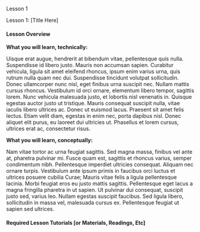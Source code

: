 Lesson 1

Lesson 1: \[Title Here\]

#### Lesson Overview

**What you will learn, technically:**

Uisque erat augue, hendrerit at bibendum vitae, pellentesque quis nulla. Suspendisse id libero justo. Mauris non accumsan sapien. Curabitur vehicula, ligula sit amet eleifend rhoncus, ipsum enim varius urna, quis rutrum nulla quam nec dui. Suspendisse tincidunt volutpat sollicitudin. Donec ullamcorper nunc nisl, eget finibus urna suscipit nec. Nullam mattis cursus rhoncus. Vestibulum id orci ornare, elementum libero tempor, sagittis lorem. Nunc vehicula malesuada justo, et lobortis nisl venenatis in. Quisque egestas auctor justo ut tristique. Mauris consequat suscipit nulla, vitae iaculis libero ultrices ac. Donec ut euismod lacus. Praesent sit amet felis lectus. Etiam velit diam, egestas in enim nec, porta dapibus nisl. Donec aliquet elit purus, eu laoreet dui ultricies ut. Phasellus et lorem cursus, ultrices erat ac, consectetur risus.

**What you will learn, conceptually:**

Nam vitae tortor ac urna feugiat sagittis. Sed magna massa, finibus vel ante at, pharetra pulvinar mi. Fusce quam est, sagittis et rhoncus varius, semper condimentum nibh. Pellentesque imperdiet ultricies consequat. Aliquam nec ornare turpis. Vestibulum ante ipsum primis in faucibus orci luctus et ultrices posuere cubilia Curae; Mauris vitae felis a ligula pellentesque lacinia. Morbi feugiat eros eu justo mattis sagittis. Pellentesque eget lacus a magna fringilla pharetra in ut sapien. Ut pulvinar dui consequat, suscipit justo sed, varius leo. Nullam egestas suscipit faucibus. Sed ligula libero, sollicitudin in massa vel, malesuada cursus ex. Pellentesque feugiat ut sapien sed ultrices.

#### Required Lesson Tutorials \[or Materials, Readings, Etc\]



